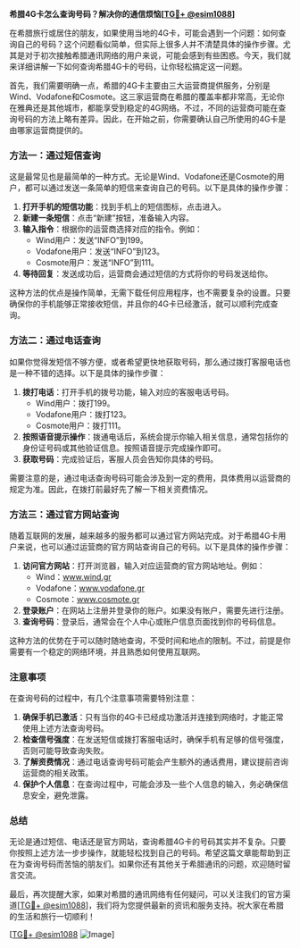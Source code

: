 **希腊4G卡怎么查询号码？解决你的通信烦恼[[TG💪+ @esim1088](https://t.me/s/esim1088)]**

在希腊旅行或居住的朋友，如果使用当地的4G卡，可能会遇到一个问题：如何查询自己的号码？这个问题看似简单，但实际上很多人并不清楚具体的操作步骤。尤其是对于初次接触希腊通讯网络的用户来说，可能会感到有些困惑。今天，我们就来详细讲解一下如何查询希腊4G卡的号码，让你轻松搞定这一问题。

首先，我们需要明确一点，希腊的4G卡主要由三大运营商提供服务，分别是Wind、Vodafone和Cosmote。这三家运营商在希腊的覆盖率都非常高，无论你在雅典还是其他城市，都能享受到稳定的4G网络。不过，不同的运营商可能在查询号码的方法上略有差异。因此，在开始之前，你需要确认自己所使用的4G卡是由哪家运营商提供的。

### 方法一：通过短信查询

这是最常见也是最简单的一种方式。无论是Wind、Vodafone还是Cosmote的用户，都可以通过发送一条简单的短信来查询自己的号码。以下是具体的操作步骤：

1. **打开手机的短信功能**：找到手机上的短信图标，点击进入。
2. **新建一条短信**：点击“新建”按钮，准备输入内容。
3. **输入指令**：根据你的运营商选择对应的指令。例如：
   - Wind用户：发送“INFO”到199。
   - Vodafone用户：发送“INFO”到123。
   - Cosmote用户：发送“INFO”到111。
4. **等待回复**：发送成功后，运营商会通过短信的方式将你的号码发送给你。

这种方法的优点是操作简单，无需下载任何应用程序，也不需要复杂的设置。只要确保你的手机能够正常接收短信，并且你的4G卡已经激活，就可以顺利完成查询。

### 方法二：通过电话查询

如果你觉得发短信不够方便，或者希望更快地获取号码，那么通过拨打客服电话也是一种不错的选择。以下是具体的操作步骤：

1. **拨打电话**：打开手机的拨号功能，输入对应的客服电话号码。
   - Wind用户：拨打199。
   - Vodafone用户：拨打123。
   - Cosmote用户：拨打111。
2. **按照语音提示操作**：拨通电话后，系统会提示你输入相关信息，通常包括你的身份证号码或其他验证信息。按照语音提示完成操作即可。
3. **获取号码**：完成验证后，客服人员会告知你具体的号码。

需要注意的是，通过电话查询号码可能会涉及到一定的费用，具体费用以运营商的规定为准。因此，在拨打前最好先了解一下相关资费情况。

### 方法三：通过官方网站查询

随着互联网的发展，越来越多的服务都可以通过官方网站完成。对于希腊4G卡用户来说，也可以通过运营商的官方网站查询自己的号码。以下是具体的操作步骤：

1. **访问官方网站**：打开浏览器，输入对应运营商的官方网站地址。例如：
   - Wind：www.wind.gr
   - Vodafone：www.vodafone.gr
   - Cosmote：www.cosmote.gr
2. **登录账户**：在网站上注册并登录你的账户。如果没有账户，需要先进行注册。
3. **查询号码**：登录后，通常会在个人中心或账户信息页面找到你的号码信息。

这种方法的优势在于可以随时随地查询，不受时间和地点的限制。不过，前提是你需要有一个稳定的网络环境，并且熟悉如何使用互联网。

### 注意事项

在查询号码的过程中，有几个注意事项需要特别注意：

1. **确保手机已激活**：只有当你的4G卡已经成功激活并连接到网络时，才能正常使用上述方法查询号码。
2. **检查信号强度**：在发送短信或拨打客服电话时，确保手机有足够的信号强度，否则可能导致查询失败。
3. **了解资费情况**：通过电话查询号码可能会产生额外的通话费用，建议提前咨询运营商的相关政策。
4. **保护个人信息**：在查询过程中，可能会涉及一些个人信息的输入，务必确保信息安全，避免泄露。

### 总结

无论是通过短信、电话还是官方网站，查询希腊4G卡的号码其实并不复杂。只要你按照上述方法一步步操作，就能轻松找到自己的号码。希望这篇文章能帮助到正在为查询号码而苦恼的朋友们。如果你还有其他关于希腊通讯的问题，欢迎随时留言交流。

最后，再次提醒大家，如果对希腊的通讯网络有任何疑问，可以关注我们的官方渠道[[TG💪+ @esim1088](https://t.me/s/esim1088)]，我们将为您提供最新的资讯和服务支持。祝大家在希腊的生活和旅行一切顺利！

[[TG💪+ @esim1088](https://t.me/s/esim1088) ![Image](https://i.postimg.cc/4NQfJmqS/Snipaste-2025-05-13-00-14-12.png)]